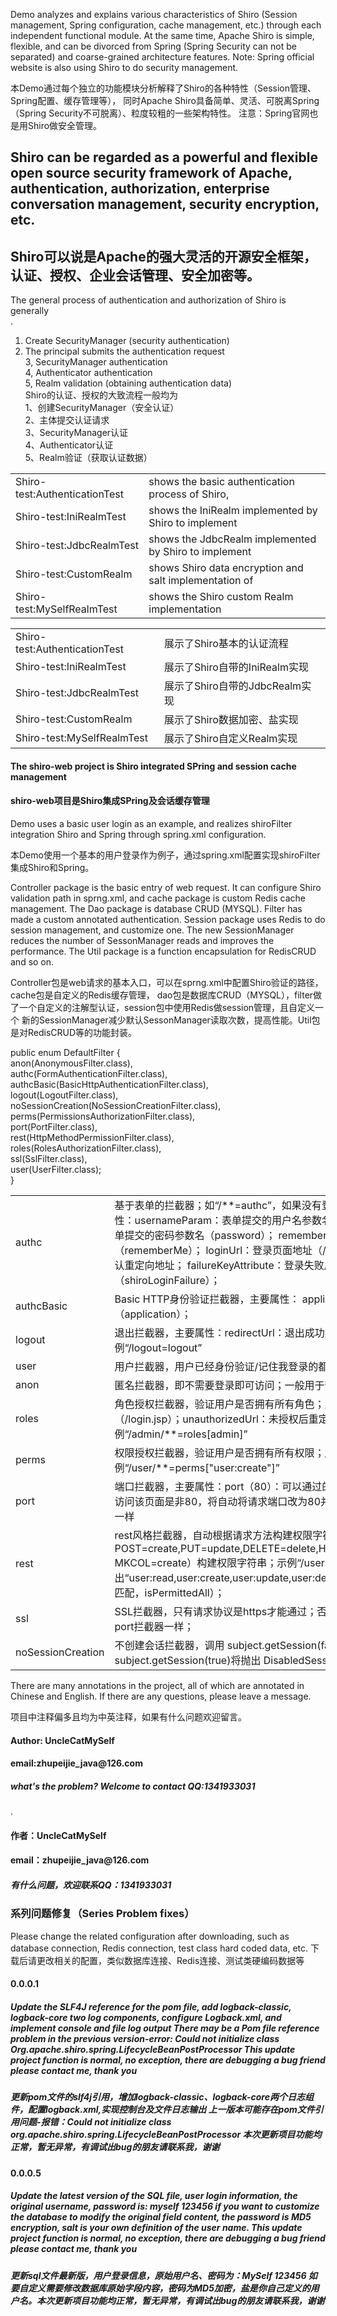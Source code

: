 <p><p> Demo analyzes and explains various characteristics of Shiro (Session management, Spring configuration, cache management, etc.) through each independent functional module.
At the same time, Apache Shiro is simple, flexible, and can be divorced from Spring (Spring Security can not be separated) and coarse-grained architecture features.
Note: Spring official website is also using Shiro to do security management. </p></p>
<p>本Demo通过每个独立的功能模块分析解释了Shiro的各种特性（Session管理、Spring配置、缓存管理等），
同时Apache Shiro具备简单、灵活、可脱离Spring（Spring Security不可脱离）、粒度较粗的一些架构特性。
注意：Spring官网也是用Shiro做安全管理。</p>

<h2>Shiro can be regarded as a powerful and flexible open source security framework of Apache, authentication, authorization, enterprise conversation management, security encryption, etc. </h2>
<h2>Shiro可以说是Apache的强大灵活的开源安全框架，认证、授权、企业会话管理、安全加密等。</h2>

The general process of authentication and authorization of Shiro is generally <br>.
1. Create SecurityManager (security authentication) <br>
2. The principal submits the authentication request <br>
3, SecurityManager authentication <br>
4, Authenticator authentication <br>
5, Realm validation (obtaining authentication data) <br>
Shiro的认证、授权的大致流程一般均为<br>
1、创建SecurityManager（安全认证）<br>
2、主体提交认证请求<br>
3、SecurityManager认证<br>
4、Authenticator认证<br>
5、Realm验证（获取认证数据）<br>

<table>
<tr>
<td>Shiro-test:AuthenticationTest</td>
<td> shows the basic authentication process of Shiro, </td>
</tr>
<tr>
<td>Shiro-test:IniRealmTest</td>
<td> shows the IniRealm implemented by Shiro to implement </td>
</tr>
<tr>
<td>Shiro-test:JdbcRealmTest</td>
<td> shows the JdbcRealm implemented by Shiro to implement </td>
</tr>
<tr>
<td>Shiro-test:CustomRealm</td>
<td> shows Shiro data encryption and salt implementation of </td>
</tr>
<tr>
<td>Shiro-test:MySelfRealmTest</td>
<td> shows the Shiro custom Realm implementation </td>
</tr>
</table>
<table>
    <tr>
        <td>Shiro-test:AuthenticationTest</td>
        <td>展示了Shiro基本的认证流程</td>
    </tr>
    <tr>
        <td>Shiro-test:IniRealmTest</td>
        <td>展示了Shiro自带的IniRealm实现</td>
    </tr>
    <tr>
        <td>Shiro-test:JdbcRealmTest</td>
        <td>展示了Shiro自带的JdbcRealm实现</td>
    </tr>
    <tr>
        <td>Shiro-test:CustomRealm</td>
        <td>展示了Shiro数据加密、盐实现</td>
    </tr>
    <tr>
        <td>Shiro-test:MySelfRealmTest</td>
        <td>展示了Shiro自定义Realm实现</td>
    </tr>
</table>

<h4>The shiro-web project is Shiro integrated SPring and session cache management </h4>
<h4>shiro-web项目是Shiro集成SPring及会话缓存管理</h4>

<p> Demo uses a basic user login as an example, and realizes shiroFilter integration Shiro and Spring through spring.xml configuration. </p>
<p>本Demo使用一个基本的用户登录作为例子，通过spring.xml配置实现shiroFilter集成Shiro和Spring。</p>

<p>Controller package is the basic entry of web request. It can configure Shiro validation path in sprng.xml, and cache package is custom Redis cache management.
The Dao package is database CRUD (MYSQL). Filter has made a custom annotated authentication. Session package uses Redis to do session management, and customize one.
The new SessionManager reduces the number of SessonManager reads and improves the performance. The Util package is a function encapsulation for RedisCRUD and so on. </p>
<p>Controller包是web请求的基本入口，可以在sprng.xml中配置Shiro验证的路径，cache包是自定义的Redis缓存管理，
dao包是数据库CRUD（MYSQL），filter做了一个自定义的注解型认证，session包中使用Redis做session管理，且自定义一个
新的SessionManager减少默认SessonManager读取次数，提高性能。Util包是对RedisCRUD等的功能封装。</p>

public enum DefaultFilter {  <br>
    anon(AnonymousFilter.class),  <br>
    authc(FormAuthenticationFilter.class),  <br>
    authcBasic(BasicHttpAuthenticationFilter.class),  <br>
    logout(LogoutFilter.class),  <br>
    noSessionCreation(NoSessionCreationFilter.class),  <br>
    perms(PermissionsAuthorizationFilter.class),  <br>
    port(PortFilter.class),  <br>
    rest(HttpMethodPermissionFilter.class),  <br>
    roles(RolesAuthorizationFilter.class),  <br>
    ssl(SslFilter.class),  <br>
    user(UserFilter.class);  <br>
}   <br>

<table>
    <tr>
        <td>authc</td>
        <td>基于表单的拦截器；如“/**=authc”，如果没有登录会跳到相应的登录页面登录；主要属性：usernameParam：表单提交的用户名参数名（ username）；  passwordParam：表单提交的密码参数名（password）； rememberMeParam：表单提交的密码参数名（rememberMe）；  loginUrl：登录页面地址（/login.jsp）；successUrl：登录成功后的默认重定向地址； failureKeyAttribute：登录失败后错误信息存储key（shiroLoginFailure）；</td>
    </tr>
    <tr>
        <td>authcBasic</td>
        <td>Basic HTTP身份验证拦截器，主要属性： applicationName：弹出登录框显示的信息（application）；</td>
    </tr>
    <tr>
        <td>logout</td>
        <td>退出拦截器，主要属性：redirectUrl：退出成功后重定向的地址（/）;示例“/logout=logout”</td>
    </tr>
    <tr>
        <td>user</td>
        <td>用户拦截器，用户已经身份验证/记住我登录的都可；示例“/**=user”</td>
    </tr>
    <tr>
        <td>anon</td>
        <td>匿名拦截器，即不需要登录即可访问；一般用于静态资源过滤；示例“/static/**=anon”</td>
    </tr>
    <tr>
        <td>roles</td>
        <td>角色授权拦截器，验证用户是否拥有所有角色；主要属性： loginUrl：登录页面地址（/login.jsp）；unauthorizedUrl：未授权后重定向的地址；示例“/admin/**=roles[admin]”</td>
    </tr>
    <tr>
        <td>perms</td>
        <td>权限授权拦截器，验证用户是否拥有所有权限；属性和roles一样；示例“/user/**=perms["user:create"]”</td>
    </tr>
    <tr>
        <td>port</td>
        <td>端口拦截器，主要属性：port（80）：可以通过的端口；示例“/test= port[80]”，如果用户访问该页面是非80，将自动将请求端口改为80并重定向到该80端口，其他路径/参数等都一样</td>
    </tr>
    <tr>
        <td>rest</td>
        <td>rest风格拦截器，自动根据请求方法构建权限字符串（GET=read, POST=create,PUT=update,DELETE=delete,HEAD=read,TRACE=read,OPTIONS=read, MKCOL=create）构建权限字符串；示例“/users=rest[user]”，会自动拼出“user:read,user:create,user:update,user:delete”权限字符串进行权限匹配（所有都得匹配，isPermittedAll）；</td>
    </tr>
    <tr>
        <td>ssl</td>
        <td>SSL拦截器，只有请求协议是https才能通过；否则自动跳转会https端口（443）；其他和port拦截器一样；</td>
    </tr>
    <tr>
        <td>noSessionCreation</td>
        <td>不创建会话拦截器，调用 subject.getSession(false)不会有什么问题，但是如果 subject.getSession(true)将抛出 DisabledSessionException异常；</td>
    </tr>
</table>

<p>There are many annotations in the  project, all of which are annotated in Chinese and English. If there are any questions, please leave a message. </p>
<p>项目中注释偏多且均为中英注释，如果有什么问题欢迎留言。</p>

<h4> Author: UncleCatMySelf</h4>
<h4>email:zhupeijie_java@126.com</h4>
<h5>what's the problem? Welcome to contact QQ:1341933031</h5>.
<h4>作者：UncleCatMySelf</h4>
<h4>email：zhupeijie_java@126.com</h4>
<h5>有什么问题，欢迎联系QQ：1341933031</h5>


<h3>系列问题修复（Series Problem fixes）</h3>
<span>Please change the related configuration after downloading, such as database connection, Redis connection, test class hard coded data, etc.</span>
<span>下载后请更改相关的配置，类似数据库连接、Redis连接、测试类硬编码数据等</span>
<h4>0.0.0.1<h4>
<h5>Update the SLF4J reference for the pom file, add logback-classic, logback-core two log components, configure Logback.xml, and implement console and file log output 
There may be a Pom file reference problem in the previous version-error: 
Could not initialize class Org.apache.shiro.spring.LifecycleBeanPostProcessor This update project function is normal, no exception, 
there are debugging a bug friend please contact me, thank you<h5>
<h5>更新pom文件的slf4j引用，增加logback-classic、logback-core两个日志组件，配置logback.xml,实现控制台及文件日志输出
上一版本可能存在pom文件引用问题-报错：Could not initialize class org.apache.shiro.spring.LifecycleBeanPostProcessor
本次更新项目功能均正常，暂无异常，有调试出bug的朋友请联系我，谢谢<h5>
<h4>0.0.0.5<h4>
<h5>Update the latest version of the SQL file, user login information, the original username, password is: myself 123456 if you want to customize the database to modify the original field content, the password is MD5 encryption, salt is your own definition of the user name. This update project function is normal, no exception, there are debugging a bug friend please contact me, thank you</h5>
<h5>更新sql文件最新版，用户登录信息，原始用户名、密码为：MySelf  123456  如要自定义需要修改数据库原始字段内容，密码为MD5加密，盐是你自己定义的用户名。本次更新项目功能均正常，暂无异常，有调试出bug的朋友请联系我，谢谢</h5>